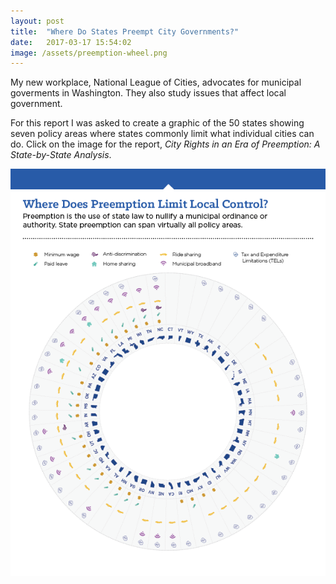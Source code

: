 ```yaml
---
layout: post
title:  "Where Do States Preempt City Governments?"
date:   2017-03-17 15:54:02
image: /assets/preemption-wheel.png
---
```



My new workplace, National League of Cities, advocates for municipal goverments in Washington. They also study issues that affect local government.

For this report I was asked to create a graphic of the 50 states showing seven policy areas where states commonly limit what individual cities can do. Click on the image for the report, *City Rights in an Era of Preemption: A State-by-State Analysis*.

[![Wheel of 50 states with preemption policies](/assets/Preemption.png)](http://nlc.org/sites/default/files/2017-02/NLC%20Preemption%20Report%202017.pdf)
